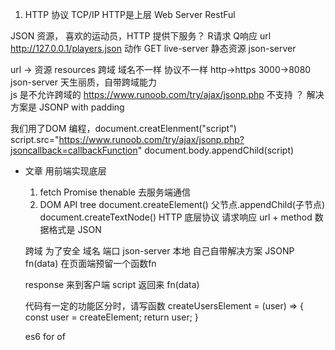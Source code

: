 1. HTTP 协议
  TCP/IP HTTP是上层
  Web Server  RestFul 

  JSON 资源， 喜欢的运动员，HTTP 提供下服务？  R请求 Q响应
  url http://127.0.0.1/players.json
  动作 GET 
  live-server  静态资源
  json-server  

  url -> 资源 resources
  跨域  域名不一样 协议不一样 http->https 3000->8080
  json-server 天生丽质，自带跨域能力  
  js 是不允许跨域的 https://www.runoob.com/try/ajax/jsonp.php
  不支持 ？ 解决方案是 JSONP with padding 

  我们用了DOM 编程，document.creatElenment("script")
  script.src="https://www.runoob.com/try/ajax/jsonp.php?jsoncallback=callbackFunction"
  document.body.appendChild(script)
  

  - 文章
     用前端实现底层
     1. fetch Promise thenable  去服务端通信
     2. DOM API
         tree 
         document.createElement()
         父节点.appendChild(子节点)
         document.createTextNode()
     HTTP 底层协议
      请求响应   url + method
      数据格式是  JSON

     跨域  为了安全 域名 端口 
     json-server 本地 自己自带解决方案
     JSONP fn(data)  在页面端预留一个函数fn

     response 来到客户端
     script 返回来 fn(data)
     
     代码有一定的功能区分时，请写函数
     createUsersElement = (user) => {
          const user = createElement;
          return user;
     }

     es6 for of  
     